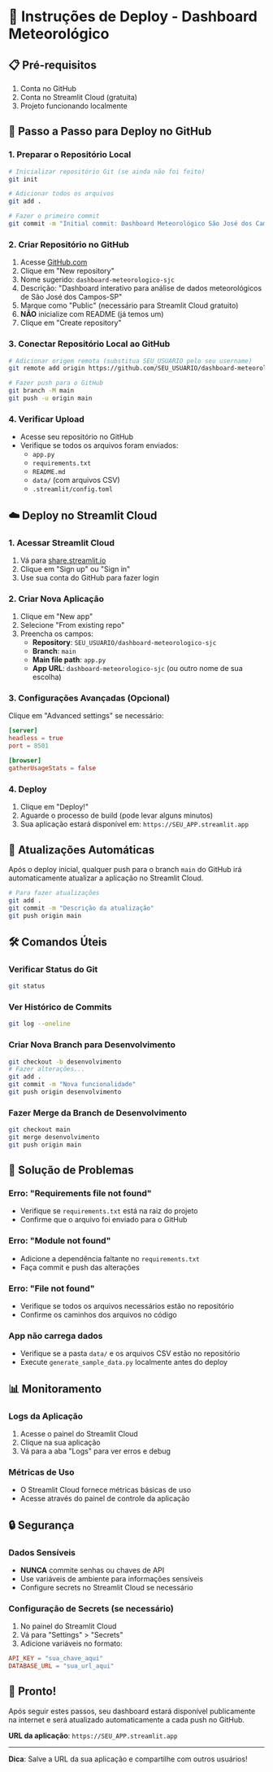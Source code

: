 # 🚀 Instruções de Deploy - Dashboard Meteorológico

## 📋 Pré-requisitos

1. Conta no GitHub
2. Conta no Streamlit Cloud (gratuita)
3. Projeto funcionando localmente

## 🔧 Passo a Passo para Deploy no GitHub

### 1. Preparar o Repositório Local

```bash
# Inicializar repositório Git (se ainda não foi feito)
git init

# Adicionar todos os arquivos
git add .

# Fazer o primeiro commit
git commit -m "Initial commit: Dashboard Meteorológico São José dos Campos"
```

### 2. Criar Repositório no GitHub

1. Acesse [GitHub.com](https://github.com)
2. Clique em "New repository"
3. Nome sugerido: `dashboard-meteorologico-sjc`
4. Descrição: "Dashboard interativo para análise de dados meteorológicos de São José dos Campos-SP"
5. Marque como "Public" (necessário para Streamlit Cloud gratuito)
6. **NÃO** inicialize com README (já temos um)
7. Clique em "Create repository"

### 3. Conectar Repositório Local ao GitHub

```bash
# Adicionar origem remota (substitua SEU_USUARIO pelo seu username)
git remote add origin https://github.com/SEU_USUARIO/dashboard-meteorologico-sjc.git

# Fazer push para o GitHub
git branch -M main
git push -u origin main
```

### 4. Verificar Upload

- Acesse seu repositório no GitHub
- Verifique se todos os arquivos foram enviados:
  - `app.py`
  - `requirements.txt`
  - `README.md`
  - `data/` (com arquivos CSV)
  - `.streamlit/config.toml`

## ☁️ Deploy no Streamlit Cloud

### 1. Acessar Streamlit Cloud

1. Vá para [share.streamlit.io](https://share.streamlit.io)
2. Clique em "Sign up" ou "Sign in"
3. Use sua conta do GitHub para fazer login

### 2. Criar Nova Aplicação

1. Clique em "New app"
2. Selecione "From existing repo"
3. Preencha os campos:
   - **Repository**: `SEU_USUARIO/dashboard-meteorologico-sjc`
   - **Branch**: `main`
   - **Main file path**: `app.py`
   - **App URL**: `dashboard-meteorologico-sjc` (ou outro nome de sua escolha)

### 3. Configurações Avançadas (Opcional)

Clique em "Advanced settings" se necessário:

```toml
[server]
headless = true
port = 8501

[browser]
gatherUsageStats = false
```

### 4. Deploy

1. Clique em "Deploy!"
2. Aguarde o processo de build (pode levar alguns minutos)
3. Sua aplicação estará disponível em: `https://SEU_APP.streamlit.app`

## 🔄 Atualizações Automáticas

Após o deploy inicial, qualquer push para o branch `main` do GitHub irá automaticamente atualizar a aplicação no Streamlit Cloud.

```bash
# Para fazer atualizações
git add .
git commit -m "Descrição da atualização"
git push origin main
```

## 🛠️ Comandos Úteis

### Verificar Status do Git
```bash
git status
```

### Ver Histórico de Commits
```bash
git log --oneline
```

### Criar Nova Branch para Desenvolvimento
```bash
git checkout -b desenvolvimento
# Fazer alterações...
git add .
git commit -m "Nova funcionalidade"
git push origin desenvolvimento
```

### Fazer Merge da Branch de Desenvolvimento
```bash
git checkout main
git merge desenvolvimento
git push origin main
```

## 🐛 Solução de Problemas

### Erro: "Requirements file not found"
- Verifique se `requirements.txt` está na raiz do projeto
- Confirme que o arquivo foi enviado para o GitHub

### Erro: "Module not found"
- Adicione a dependência faltante no `requirements.txt`
- Faça commit e push das alterações

### Erro: "File not found"
- Verifique se todos os arquivos necessários estão no repositório
- Confirme os caminhos dos arquivos no código

### App não carrega dados
- Verifique se a pasta `data/` e os arquivos CSV estão no repositório
- Execute `generate_sample_data.py` localmente antes do deploy

## 📊 Monitoramento

### Logs da Aplicação
1. Acesse o painel do Streamlit Cloud
2. Clique na sua aplicação
3. Vá para a aba "Logs" para ver erros e debug

### Métricas de Uso
- O Streamlit Cloud fornece métricas básicas de uso
- Acesse através do painel de controle da aplicação

## 🔒 Segurança

### Dados Sensíveis
- **NUNCA** commite senhas ou chaves de API
- Use variáveis de ambiente para informações sensíveis
- Configure secrets no Streamlit Cloud se necessário

### Configuração de Secrets (se necessário)
1. No painel do Streamlit Cloud
2. Vá para "Settings" > "Secrets"
3. Adicione variáveis no formato:
```toml
API_KEY = "sua_chave_aqui"
DATABASE_URL = "sua_url_aqui"
```

## 🎉 Pronto!

Após seguir estes passos, seu dashboard estará disponível publicamente na internet e será atualizado automaticamente a cada push no GitHub.

**URL da aplicação**: `https://SEU_APP.streamlit.app`

---

**Dica**: Salve a URL da sua aplicação e compartilhe com outros usuários!

